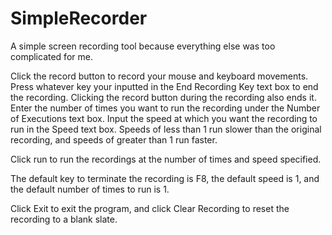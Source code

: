 # SimpleRecorder
A simple screen recording tool because everything else was too complicated for me.  

Click the record button to record your mouse and keyboard movements. Press whatever key your inputted in the End Recording Key text box to end the recording. Clicking the record button during the recording also ends it. Enter the number of times you want to run the recording under the Number of Executions text box. Input the speed at which you want the recording to run in the Speed text box. Speeds of less than 1 run slower than the original recording, and speeds of greater than 1 run faster.

Click run to run the recordings at the number of times and speed specified.  

The default key to terminate the recording is F8, the default speed is 1, and the default number of times to run is 1.

Click Exit to exit the program, and click Clear Recording to reset the recording to a blank slate.